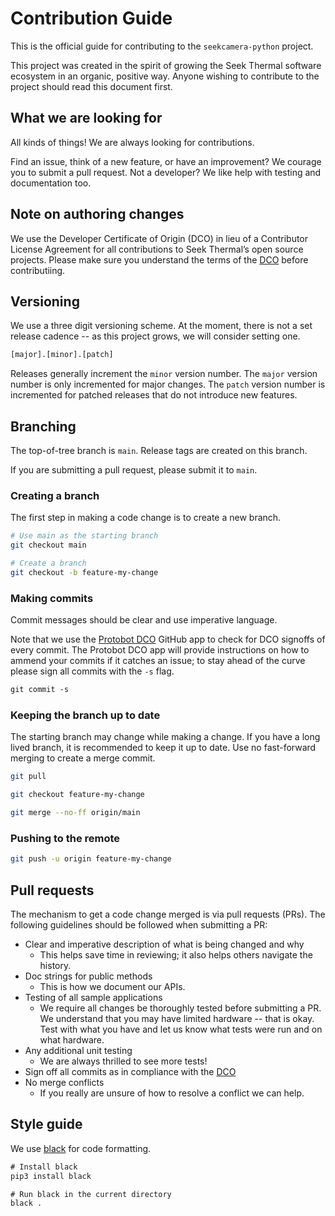 # Contribution Guide

This is the official guide for contributing to the `seekcamera-python` project.

This project was created in the spirit of growing the Seek Thermal software ecosystem in an organic, positive way.
Anyone wishing to contribute to the project should read this document first.

## What we are looking for

All kinds of things!
We are always looking for contributions.

Find an issue, think of a new feature, or have an improvement? We courage you to submit a pull request.
Not a developer? We like help with testing and documentation too.

## Note on authoring changes

We use the Developer Certificate of Origin (DCO) in lieu of a Contributor License Agreement for all contributions to Seek Thermal’s open source projects.
Please make sure you understand the terms of the [DCO](./DCO) before contributiing.

## Versioning

We use a three digit versioning scheme.
At the moment, there is not a set release cadence -- as this project grows, we will consider setting one.

```txt
[major].[minor].[patch]
```

Releases generally increment the `minor` version number.
The `major` version number is only incremented for major changes.
The `patch` version number is incremented for patched releases that do not introduce new features.

## Branching

The top-of-tree branch is `main`.
Release tags are created on this branch.

If you are submitting a pull request, please submit it to `main`.

### Creating a branch

The first step in making a code change is to create a new branch.

```bash
# Use main as the starting branch
git checkout main

# Create a branch
git checkout -b feature-my-change
```

### Making commits

Commit messages should be clear and use imperative language.

Note that we use the [Protobot DCO](https://github.com/apps/dco) GitHub app to check for DCO signoffs of every commit.
The Protobot DCO app will provide instructions on how to ammend your commits if it catches an issue; to stay ahead of the curve please sign all commits with the `-s` flag.

```txt
git commit -s
```

### Keeping the branch up to date

The starting branch may change while making a change.
If you have a long lived branch, it is recommended to keep it up to date.
Use no fast-forward merging to create a merge commit.

```bash
git pull

git checkout feature-my-change

git merge --no-ff origin/main
```

### Pushing to the remote

```bash
git push -u origin feature-my-change
```

## Pull requests

The mechanism to get a code change merged is via pull requests (PRs).
The following guidelines should be followed when submitting a PR:
* Clear and imperative description of what is being changed and why
    * This helps save time in reviewing; it also helps others navigate the history.
* Doc strings for public methods
    * This is how we document our APIs.
* Testing of all sample applications
    * We require all changes be thoroughly tested before submitting a PR.
    We understand that you may have limited hardware -- that is okay.
    Test with what you have and let us know what tests were run and on what hardware.
* Any additional unit testing
    * We are always thrilled to see more tests!
* Sign off all commits as in compliance with the [DCO](./DCO)
* No merge conflicts
    * If you really are unsure of how to resolve a conflict we can help.

## Style guide

We use [black](https://pypi.org/project/black/) for code formatting.

```txt
# Install black
pip3 install black

# Run black in the current directory
black .
```